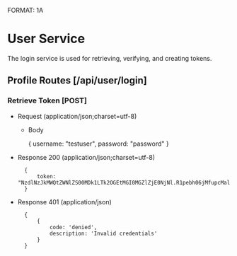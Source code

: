 FORMAT: 1A

# User Service
The login service is used for retrieving, verifying, and creating tokens.

## Profile Routes [/api/user/login]
### Retrieve Token [POST]
+ Request (application/json;charset=utf-8)

    + Body

        {
            username: "testuser",
            password: "password"
        }

+ Response 200 (application/json;charset=utf-8)

        {
            token: "NzdlNzJkMWQtZWNlZS00MDk1LTk2OGEtMGI0MGZlZjE0NjNl.R1pebh06jMfupcMaluWA6eCjqQ0GfiO9hRbYi+3oLIa2A0RUbooUojWo+XqhqGuMONjQaBBp4X41qjqk9Ueqzy4rr1jb8iH4f3kR++kCU5r6lXsPd2hSh8EtwFclXUyh1pBQAqPCvTdhe+7kVYMzqqYx9SX6b/TMc4KbnA8xtMX5dOSk9oT3vAvCwM3CRGruA9rme/VgRii/QDogLJlcImDu8V2ubXcwnNPtK/9wOMFGPXy1b9SxzD6vLVhUWP662s3sJfjNgM83+2jinqwg2iQMUHXWGStx5NC2WX4DtCLEI/4Cijs0Q16jACh9zGYUUIWoVGo7p/nEtehTD7U1pQ=="
        }


+ Response 401 (application/json)

        {
            {
                code: 'denied',
                description: 'Invalid credentials'
            }
        }
